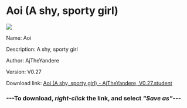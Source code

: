 # Aoi (A shy, sporty girl)

<img src = "https://raw.githubusercontent.com/Arbiter1223/Koukou-Gurashi-Custom-Students/master/Students/Files/Aoi%20(A%20shy%2C%20sporty%20girl).png">

Name: Aoi

Description: A shy, sporty girl

Author: AjTheYandere

Version: V0.27

Download link: <a href="https://raw.githubusercontent.com/Arbiter1223/Koukou-Gurashi-Custom-Students/master/Students/Files/Aoi%20(A%20shy%2C%20sporty%20girl)%20-%20AjTheYandere%2C%20V0.27.student">Aoi (A shy, sporty girl) - AjTheYandere, V0.27.student</a>

### ---**To download, _right-click_ the link, and select _"Save as"_**---
